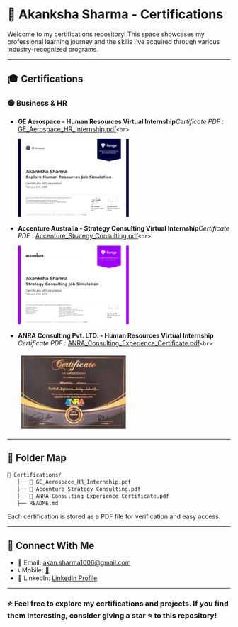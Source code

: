 # 📜 Akanksha Sharma - Certifications

Welcome to my certifications repository! This space showcases my professional learning journey and the skills I've acquired through various industry-recognized programs.

---

## 🎓 **Certifications**

### 🟢 **Business & HR**

- **GE Aerospace - Human Resources Virtual Internship***Certificate PDF :* [GE_Aerospace_HR_Internship.pdf](https://github.com/akankshasharmahr/certificates/blob/main/Certifications/GE_Aerospace_HR_Internship.pdf)`<br>`

  <a href="https://github.com/akankshasharmahr/certificates/blob/main/Certifications/GE_Aerospace_HR_Internship.pdf" target="_blank">
    <img src="https://github.com/akankshasharmahr/certificates/blob/main/Certifications/thumb/GE_Aerospace_HR_Internship.jpg" alt="DataCamp Certificate" width="250px">
  </a>
- **Accenture Australia - Strategy Consulting Virtual Internship***Certificate PDF :* [Accenture_Strategy_Consulting.pdf](https://github.com/akankshasharmahr/certificates/blob/main/Certifications/Accenture_Strategy_Consulting.pdf)`<br>`

  <a href="https://github.com/akankshasharmahr/certificates/blob/main/Certifications/Accenture_Strategy_Consulting.pdf" target="_blank">
    <img src="https://github.com/akankshasharmahr/certificates/blob/main/Certifications/thumb/Accenture_Strategy_Consulting.jpg" alt="DataCamp Certificate" width="250px">
  </a>
- **ANRA Consulting Pvt. LTD. - Human Resources Virtual Internship**
  *Certificate PDF :* [ANRA_Consulting_Experience_Certificate.pdf](https://github.com/akankshasharmahr/certificates/blob/main/Certifications/ANRA_Consulting_Experience_Certificate.pdf)`<br>`

  <a href="https://github.com/akankshasharmahr/certificates/blob/main/Certifications/ANRA_Consulting_Experience_Certificate.pdf" target="_blank">
    <img src="https://github.com/akankshasharmahr/certificates/blob/main/Certifications/thumb/ANRA_Consulting_Experience_Certificate.jpg" alt="DataCamp Certificate" width="250px">
  </a>

---

## 📁 **Folder Map**

```
📂 Certifications/
   ├── 📜 GE_Aerospace_HR_Internship.pdf
   ├── 📜 Accenture_Strategy_Consulting.pdf
   ├── 📜 ANRA_Consulting_Experience_Certificate.pdf
   ├── README.md
```

Each certification is stored as a PDF file for verification and easy access.

---

## 🔗 **Connect With Me**

- 📧 Email: [akan.sharma1006@gmail.com](mailto:hirewithakanksha@gmail.com)
- 📞 Mobile: [📱](tel:+918085448328)
- 💼 LinkedIn: [LinkedIn Profile](https://www.linkedin.com/in/akankshasharma-hr/)

---

### ⭐ Feel free to explore my certifications and projects. If you find them interesting, consider giving a star ⭐ to this repository!
